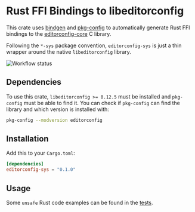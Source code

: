 # Rust FFI Bindings to libeditorconfig

This crate uses [bindgen](https://crates.io/crates/bindgen) and [pkg-config](https://crates.io/crates/pkg-config) to automatically generate Rust FFI bindings to the [editorconfig-core](https://github.com/editorconfig/editorconfig-core-c) C library.

Following the `*-sys` package convention, `editorconfig-sys` is just a thin wrapper around the native `libeditorconfig` library.

<!-- The "safe" Rust bindings to `libeditorconfig`, built on top of this `editorconfig-sys` crate, can be found [here](https://github.com/toblux/rust-editorconfig). -->

![Workflow status](https://github.com/toblux/editorconfig-sys/actions/workflows/test.yml/badge.svg)

## Dependencies

To use this crate, `libeditorconfig >= 0.12.5` must be installed and `pkg-config` must be able to find it. You can check if `pkg-config` can find the library and which version is installed with:

```sh
pkg-config --modversion editorconfig
```

## Installation

Add this to your `Cargo.toml`:

```toml
[dependencies]
editorconfig-sys = "0.1.0"
```

## Usage

Some `unsafe` Rust code examples can be found in the [tests](tests/editorconfig_sys.rs).
